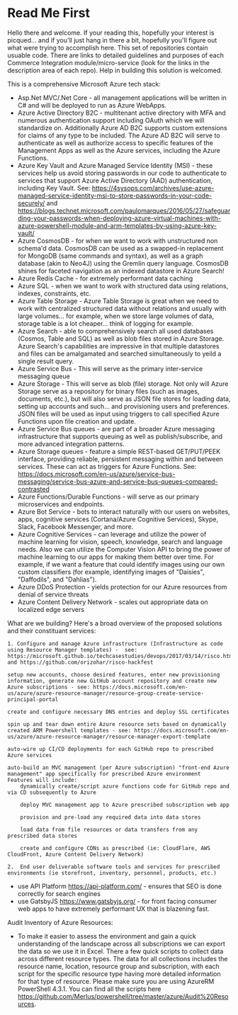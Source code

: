 # Read Me First
Hello there and welcome.  If your reading this, hopefully your interest is picqued... and if you'll just hang in there a bit, hopefully you'll figure out what were trying to accomplish here.  This set of repositories contain usuable code.  There are links to detailed guidelines and purposes of each Commerce Integration module/micro-service (look for the links in the description area of each repo).   Help in building this solution is welcomed.

This is a comprehensive Microsoft Azure tech stack: 
* Asp.Net MVC/.Net Core - all management applications will be written in C# and will be deployed to run as Azure WebApps.
* Azure Active Directory B2C - multitenant active directory with MFA and numerous authentication support including OAuth which we will standardize on.  Additionally Azure AD B2C supports custom extensions for claims of any type to be included.  The Azure AD B2C will serve to authenticate as well as authorize access to specific features of the Management Apps as well as the Azure services, including the Azure Functions.
* Azure Key Vault and Azure Managed Service Identity (MSI) - these services help us avoid storing passwords in our code to authenticate to services that support Azure Active Directory (AAD) authentication, including Key Vault.  See: https://4sysops.com/archives/use-azure-managed-service-identity-msi-to-store-passwords-in-your-code-securely/ and https://blogs.technet.microsoft.com/paulomarques/2016/05/27/safeguarding-your-passwords-when-deploying-azure-virtual-machines-with-azure-powershell-module-and-arm-templates-by-using-azure-key-vault/
* Azure CosmosDB - for when we want to work with unstructured non schema'd data.  CosmosDB can be used as a swapped-in replacement for MongoDB (same commands and syntax), as well as a graph database (akin to Neo4J) using the Gremlin query language.  CosmosDB shines for faceted navigation as an indexed datastore in Azure Search!
* Azure Redis Cache - for extremely performant data caching
* Azure SQL - when we want to work with structured data using relations, indexes, constraints, etc.
* Azure Table Storage - Azure Table Storage  is great when we need to work with centralized structured data without relations and usually with large volumes... for example, when we store large volumes of data, storage table is a lot cheaper... think of logging for example.
* Azure Search - able to comprehensively search all used databases (Cosmos, Table and SQL) as well as blob files stored in Azure Storage.  Azure Search's capabilities are impressive in that multiple datastores and files can be amalgamated and searched simultaneously to yeild a single result query.
* Azure Service Bus - This will serve as the primary inter-service messaging queue
* Azure Storage - This will serve as blob (file) storage. Not only will Azure Storage serve as a repository for binary files (such as images, documents, etc.), but will also serve as JSON file stores for loading data, setting up accounts and such... and provisioning users and preferences.  JSON files will be used as input using triggers to call specified Azure Functions upon file creation and update.
* Azure Service Bus queues - are part of a broader Azure messaging infrastructure that supports queuing as well as publish/subscribe, and more advanced integration patterns.
* Azure Storage queues - feature a simple REST-based GET/PUT/PEEK interface, providing reliable, persistent messaging within and between services. These can act as triggers for Azure Functions.  See: https://docs.microsoft.com/en-us/azure/service-bus-messaging/service-bus-azure-and-service-bus-queues-compared-contrasted
* Azure Functions/Durable Functions - will serve as our primary microservices and endpoints.
* Azure Bot Service - bots to interact naturally with our users on websites, apps, cognitive services (Cortana/Azure Cognitive Services), Skype, Slack, Facebook Messenger, and more.
* Azure Cognitive Services - can leverage and utilize the power of machine learning for vision, speech, knowledge, search and language needs. Also we can utilize the Computer Vision API to bring the power of machine learning to our apps for making them better over time. For example, if we want a feature that could identify images using our own custom classifiers (for example, identifying images of "Daisies", "Daffodils", and "Dahlias").
* Azure DDoS Protection - yields protection for our Azure resources from denial of service threats
* Azure Content Delivery Network - scales out appropriate data on localized edge servers

What are we building?  Here's a broad overview of the proposed solutions and their constituant services:

	1. Configure and manage Azure infrastructure (Infrastructure as code using Resource Manager templates) -  see: https://microsoft.github.io/techcasestudies/devops/2017/03/14/risco.html and https://github.com/orizohar/risco-hackfest
	
	setup new accounts, choose desired features, enter new provisioning information, generate new GitHub account repository and create new Azure subscriptions - see: https://docs.microsoft.com/en-us/azure/azure-resource-manager/resource-group-create-service-principal-portal
	
	create and configure necessary DNS entries and deploy SSL certificates
	
	spin up and tear down entire Azure resource sets based on dynamically created ARM Powershell templates - see: https://docs.microsoft.com/en-us/azure/azure-resource-manager/resource-manager-export-template
		
	auto-wire up CI/CD deployments for each GitHub repo to prescribed Azure services
	
	auto-build an MVC management (per Azure subscription) "front-end Azure management" app specifically for prescribed Azure environment
	Features will include:
		dynamically create/script azure functions code for GitHub repo and via CD subsequently to Azure
	
		deploy MVC management app to Azure prescribed subscription web app
		
		provision and pre-load any required data into data stores
	
		load data from file resources or data transfers from any prescribed data stores
		
		create and configure CDNs as prescribed (ie: CloudFlare, AWS CloudFront, Azure Content Delivery Network)
		
	2.  End user deliverable software tools and services for prescribed environments (ie storefront, inventory, personnel, products, etc.)	
	
* use API Platform https://api-platform.com/	- ensures that SEO is done correctly for search engines
* use GatsbyJS https://www.gatsbyjs.org/ - for front facing consumer web apps to have extremely performant UX that is blazening fast. 

Audit Inventory of Azure Resources:
* To make it easier to assess the environment and gain a quick understanding of the landscape across all subscriptions we can export the data so we use it in Excel. There a few quick scripts to collect data across different resource types. The data for all collections includes the resource name, location, resource group and subscription, with each script for the specific resource type having more detailed information for that type of resource.  Please make sure you are using AzureRM PowerShell 4.3.1. You can find all the scripts here https://github.com/Merlus/powershell/tree/master/azure/Audit%20Resources.
